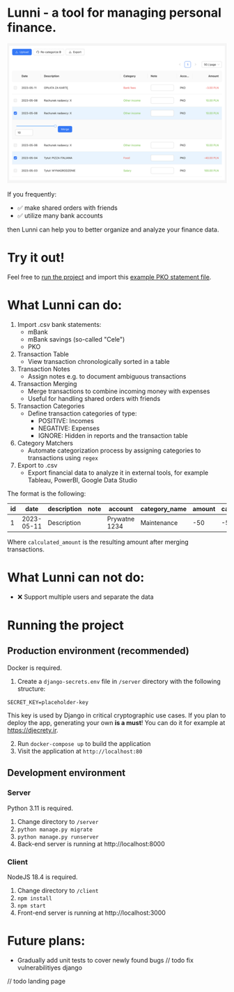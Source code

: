# Lunni - a tool for managing personal finance.

![Screenshot of the transaction table](./docs/screenshot.png)

If you frequently:

- ✅ make shared orders with friends
- ✅ utilize many bank accounts

then Lunni can help you to better organize and analyze your finance data.

# Try it out!

Feel free to [run the project](<#production-environment-(recommended)>) and import this [example PKO statement file](./docs/example_pko.csv).

# What Lunni can do:

1. Import .csv bank statements:
   - mBank
   - mBank savings (so-called "Cele")
   - PKO
2. Transaction Table
   - View transaction chronologically sorted in a table
3. Transaction Notes
   - Assign notes e.g. to document ambiguous transactions
4. Transaction Merging
   - Merge transactions to combine incoming money with expenses
   - Useful for handling shared orders with friends
5. Transaction Categories
   - Define transaction categories of type:
     - POSITIVE: Incomes
     - NEGATIVE: Expenses
     - IGNORE: Hidden in reports and the transaction table
6. Category Matchers
   - Automate categorization process by assigning categories to transactions using `regex`
7. Export to .csv
   - Export financial data to analyze it in external tools, for example Tableau, PowerBI, Google Data Studio

The format is the following:

| id  | date       | description | note | account       | category_name | amount | calculated_amount |
| --- | ---------- | ----------- | ---- | ------------- | ------------- | ------ | ----------------- |
| 1   | 2023-05-11 | Description |      | Prywatne 1234 | Maintenance   | -50    | -50               |

Where `calculated_amount` is the resulting amount after merging transactions.

# What Lunni can **not** do:

- ❌ Support multiple users and separate the data

# Running the project

## Production environment (recommended)

Docker is required.

1. Create a `django-secrets.env` file in `/server` directory with the following structure:

```
SECRET_KEY=placeholder-key
```

This key is used by Django in critical cryptographic use cases. If you plan to deploy the app, generating your own **is a must**! You can do it for example at https://djecrety.ir.

2. Run `docker-compose up` to build the application
3. Visit the application at `http://localhost:80`

## Development environment

### Server

Python 3.11 is required.

1. Change directory to `/server`
2. `python manage.py migrate`
3. `python manage.py runserver`
4. Back-end server is running at http://localhost:8000

### Client

NodeJS 18.4 is required.

1. Change directory to `/client`
2. `npm install`
3. `npm start`
4. Front-end server is running at http://localhost:3000

# Future plans:

- Gradually add unit tests to cover newly found bugs
  // todo fix vulnerabilitiyes django

// todo landing page
